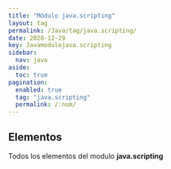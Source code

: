 ```yaml
---
title: "Módulo java.scripting"
layout: tag
permalink: /Java/tag/java.scripting/
date: 2020-12-29
key: Javamodulojava.scripting
sidebar: 
  nav: java
aside: 
  toc: true
pagination: 
  enabled: true
  tag: "java.scripting"
  permalink: /:num/
---
```


<h2>Elementos</h2>
Todos los elementos del modulo <strong>java.scripting</strong>
